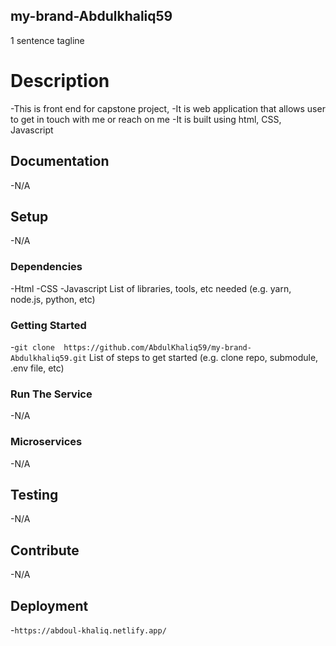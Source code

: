 ## my-brand-Abdulkhaliq59

1 sentence tagline

# Description

-This is front end for capstone project,
-It is web application that allows user to get in touch with me or reach on me
-It is built using html, CSS, Javascript

## Documentation

-N/A

## Setup

-N/A
### Dependencies

-Html
-CSS
-Javascript
List of libraries, tools, etc needed (e.g. yarn, node.js, python, etc)

### Getting Started

-`git clone  https://github.com/AbdulKhaliq59/my-brand-Abdulkhaliq59.git`
List of steps to get started (e.g. clone repo, submodule, .env file, etc)

### Run The Service

-N/A

### Microservices

-N/A

## Testing

-N/A

## Contribute

-N/A

## Deployment

-`https://abdoul-khaliq.netlify.app/`
